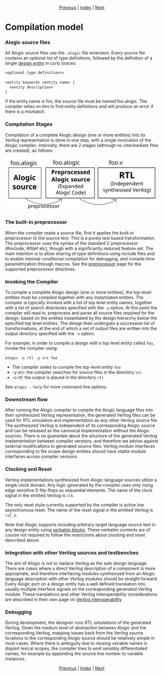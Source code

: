 <p align="center">
<a href="concepts.md">Previous</a> |
<a href="index.md">Index</a> |
<a href="entities.md">Next</a>
</p>

# Compilation model

### Alogic source files

All Alogic source files use the `.alogic` file extension. Every source file
contains an optional list of type definitions, followed by the definition of a
single [design entity](entities.md) in curly braces:

```
<optional type definitions>

<entity keyword> <entity name> {
  <entity description>
}
```

If the entity name is foo, the source file must be named foo.alogic. The
compiler relies on this to find entity definitions and will produce an error if
there is a mismatch.

### Compilation Stages

Compilation of a complete Alogic design (one or more entities) into its Verilog
representation is done in one step, with a single invocation of the Alogic
compiler. Internally, there are 2 stages (although no intermediate files are
created), as follows:

 ![Compilation Stages](compilation.svg)

### The built-in preprocessor

When the compiler reads a source file, first it applies the built-in
preprocessor to the source text. This is a purely text based transformation. The
preprocessor uses the syntax of the standard C preprocessor (#include, #ifdef
etc), though with a significantly reduced feature set. The main intention is to
allow sharing of type definitions using include files and to enable minimal
conditional compilation for debugging, and compile time parametrization through
macros. See the [preprocessor](preproc.md) page for the supported preprocessor
directives.

### Invoking the Compiler

To compile a complete Alogic design (one or more entities), the top-level
entities must be compiled together with any instantiated entities. The compiler
is typically invoked with a list of top level entity names, together with a list
of search directories specified with the `-y` option. At this point the compiler
will read in, preprocess and parse all source files required for the design,
based on the entities instantiated by the design hierarchy below the specified
top level entities. The design then undergoes a successive list of
transformations, at the end of which a set of output files are written into the
output directory specified with the `-o` option.

For example, in order to compile a design with a top level entity called
`foo`, invoke the compiler using:

`alogic -o rtl -y src foo`
* The compiler seeks to compile the top-level entity `foo`
* -y src: the compiler searches for source files in the directory `src`
* -o rtl: the output is placed in the directory `rtl`

See `alogic --help` for more command line options.

### Downstream flow

After running the Alogic compiler to compile the Alogic language files into
their synthesized Verilog representation, the generated Verilog files can be
used for RTL simulation and implementation as any other Verilog source file.
The synthesized Verilog is independent of its corresponding Alogic source and
can be released as the canonical implementation without the Alogic sources.
There is no guarantee about the structure of the generated Verilog
implementation between compiler versions, and therefore we advise against
external modifications to generated source files. Verilog module interfaces
corresponding to file scope design entities should have stable module interfaces
across compiler versions.

### Clocking and Reset

Verilog implementations synthesized from Alogic language sources utilize a
single clock domain. Any logic generated by the compiler uses only rising edge
sensitive D flip-flops as sequential elements. The name of the clock signal in
the emitted Verilog is `clk`.

The only reset style currently supported by the compiler is active low
asynchronous reset. The name of the reset signal in the emitted Verilog is
`rst_n`.

Note that Alogic supports including arbitrary target language source text in any
design entity using [verbatim blocks](interop.md#verbatim-blocks). These
verbatim contents are of course not required to follow the restrictions about
clocking and reset described above.

### Integration with other Verilog sources and testbenches

The aim of Alogic is not to replace Verilog as the sole design language. There
are cases where a direct Verilog description of a component is more appropriate,
and therefore interfacing modules synthesized from an Alogic language
description with other Verilog modules should be straight forward. Every Alogic
port on a design entity has a well defined translation into usually multiple
interface signals on the corresponding generated Verilog module. These
translations and other Verilog interoperability considerations are described in
their own page on [Verilog interoperability](interop.md)

### Debugging

During development, the designer runs RTL simulations of the generated Verilog.
Given the medium level of abstraction between Alogic and the corresponding
Verilog, mapping issues back from the Verilog source locations to the
corresponding Alogic source should be relatively simple in most cases. Where
there is ambiguity due to reusing variable names in disjoint lexical scopes, the
compiler tries to emit sensibly differentiated names, for example by appending
the source line number to variable instances.

<p align="center">
<a href="concepts.md">Previous</a> |
<a href="index.md">Index</a> |
<a href="entities.md">Next</a>
</p>
